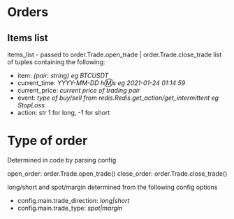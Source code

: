
# Orders

## Items list
items_list - passed to order.Trade.open_trade | order.Trade.close_trade
list of tuples containing the following:

* item: *(pair: string) eg BTCUSDT*
* current_time: *YYYY-MM-DD h:m:s eg 2021-01-24 01:14:59*
* current_price: *current price of trading pair*
* event: *type of buy/sell from redis.Redis.get_action/get_intermittent eg StopLoss*
* action: str  1 for long, -1 for short

# Type of order

Determined in code by parsing config

open_order: order.Trade.open_trade()
close_order: order.Trade.close_trade()

long/short and spot/margin determined from the following config options
* config.main.trade_direction: *long|short*
* config.main.trade_type: *spot|margin*


